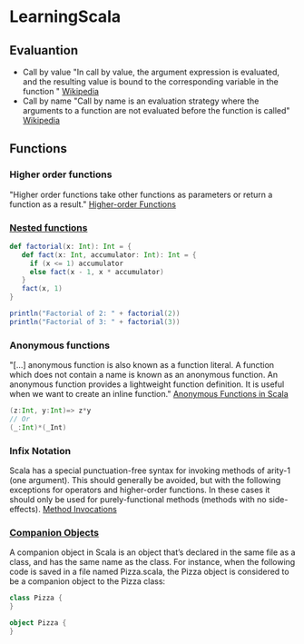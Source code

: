 # LearningScala

## Evaluantion

- Call by value
"In call by value, the argument expression is evaluated, and the resulting value is bound to the corresponding variable in the function " [Wikipedia](https://en.wikipedia.org/wiki/Evaluation_strategy#Call_by_value)
- Call by name
"Call by name is an evaluation strategy where the arguments to a function are not evaluated before the function is called" [Wikipedia](https://en.wikipedia.org/wiki/Evaluation_strategy#Call_by_name)

## Functions

### Higher order functions

"Higher order functions take other functions as parameters or return a function as a result." [Higher-order Functions](https://docs.scala-lang.org/tour/higher-order-functions.html)

### [Nested functions](https://docs.scala-lang.org/tour/nested-functions.html)
 ```scala
def factorial(x: Int): Int = {
    def fact(x: Int, accumulator: Int): Int = {
      if (x <= 1) accumulator
      else fact(x - 1, x * accumulator)
    }  
    fact(x, 1)
 }

 println("Factorial of 2: " + factorial(2))
 println("Factorial of 3: " + factorial(3))
```

### Anonymous functions

"[...] anonymous function is also known as a function literal. A function which does not contain a name is known as an anonymous function. An anonymous function provides a lightweight function definition. It is useful when we want to create an inline function." [Anonymous Functions in Scala](https://www.geeksforgeeks.org/anonymous-functions-in-scala/)

 ```scala
(z:Int, y:Int)=> z*y
// Or
(_:Int)*(_Int)
```
### Infix Notation
Scala has a special punctuation-free syntax for invoking methods of arity-1 (one argument). This should generally be avoided, but with the following exceptions for operators and higher-order functions. In these cases it should only be used for purely-functional methods (methods with no side-effects). [Method Invocations](https://docs.scala-lang.org/style/method-invocation.html)

### [Companion Objects](https://docs.scala-lang.org/overviews/scala-book/companion-objects.html)
A companion object in Scala is an object that’s declared in the same file as a class, and has the same name as the class. For instance, when the following code is saved in a file named Pizza.scala, the Pizza object is considered to be a companion object to the Pizza class:

 ```scala
class Pizza {
}

object Pizza {
}
```
